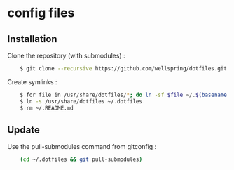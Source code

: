 # config files

## Installation

Clone the repository (with submodules) :
```bash
    $ git clone --recursive https://github.com/wellspring/dotfiles.git /usr/share/dotfiles
```
Create symlinks :
```bash
    $ for file in /usr/share/dotfiles/*; do ln -sf $file ~/.$(basename "$file"); done
    $ ln -s /usr/share/dotfiles ~/.dotfiles
    $ rm ~/.README.md
```
## Update

Use the pull-submodules command from gitconfig :
```bash
    (cd ~/.dotfiles && git pull-submodules)
```
